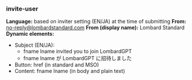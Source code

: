 ### invite-user

**Language:** based on inviter setting (EN/JA) at the time of submitting
**From:** no-reply@lombardstandard.com
**From (display name):** Lombard Standard
**Dynamic elements:**
* Subject (EN/JA): 
  * fname lname invited you to join LombardGPT
  * fname lname が LombardGPT に招待しました
* Button: href (in standard and MSO)
* Content: fname lname  (in body and plain text)
